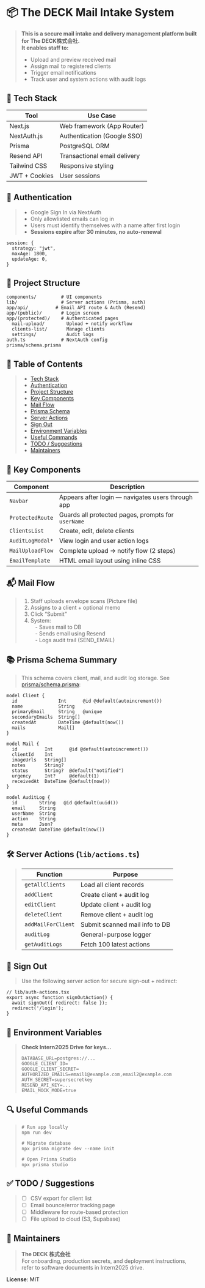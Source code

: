 # 📦 The DECK Mail Intake System

> **This is a secure mail intake and delivery management platform built for The DECK株式会社.  
> It enables staff to:**
> - Upload and preview received mail  
> - Assign mail to registered clients  
> - Trigger email notifications  
> - Track user and system actions with audit logs

## 🚀 Tech Stack

| Tool           | Use Case                             |
|----------------|--------------------------------------|
| Next.js        | Web framework (App Router)           |
| NextAuth.js    | Authentication (Google SSO)          |
| Prisma         | PostgreSQL ORM                       |
| Resend API     | Transactional email delivery         |
| Tailwind CSS   | Responsive styling                   |
| JWT + Cookies  | User sessions                        |

## 🔐 Authentication

> - Google Sign In via NextAuth  
> - Only allowlisted emails can log in  
> - Users must identify themselves with a name after first login  
> - **Sessions expire after 30 minutes, no auto-renewal**

```
session: {
  strategy: "jwt",
  maxAge: 1800,
  updateAge: 0,
}
```

## 📁 Project Structure

```
components/         # UI components
lib/                # Server actions (Prisma, auth)
app/api/          # Email API route & Auth (Resend)
app/(public)/       # Login screen
app/(protected)/    # Authenticated pages
  mail-upload/        Upload + notify workflow
  clients-list/       Manage clients
  settings/           Audit logs
auth.ts             # NextAuth config
prisma/schema.prisma
```

## 🧭 Table of Contents

> - [Tech Stack](#-tech-stack)
> - [Authentication](#-authentication)
> - [Project Structure](#-project-structure)
> - [Key Components](#-key-components)
> - [Mail Flow](#-mail-flow)
> - [Prisma Schema](#-prisma-schema-summary)
> - [Server Actions](#-server-actions-libactionsts)
> - [Sign Out](#-sign-out)
> - [Environment Variables](#-environment-variables)
> - [Useful Commands](#-useful-commands)
> - [TODO / Suggestions](#-todo--suggestions)
> - [Maintainers](#-maintainers)

## 🧩 Key Components

| Component          | Description                                          |
|--------------------|------------------------------------------------------|
| `Navbar`           | Appears after login — navigates users through app    |
| `ProtectedRoute`   | Guards all protected pages, prompts for `userName`   |
| `ClientsList`      | Create, edit, delete clients                         |
| `AuditLogModal*`   | View login and user action logs                      |
| `MailUploadFlow`   | Complete upload → notify flow (2 steps)              |
| `EmailTemplate`    | HTML email layout using inline CSS                   |

## 📬 Mail Flow

> 1. Staff uploads envelope scans (Picture file)  
> 2. Assigns to a client + optional memo  
> 3. Click “Submit”  
> 4. System:  
>    - Saves mail to DB  
>    - Sends email using Resend  
>    - Logs audit trail (SEND_EMAIL)

## 📚 Prisma Schema Summary

> This schema covers client, mail, and audit log storage. See [prisma/schema.prisma](prisma/schema.prisma):

```
model Client {
  id               Int      @id @default(autoincrement())
  name             String
  primaryEmail     String   @unique
  secondaryEmails  String[]
  createdAt        DateTime @default(now())
  mails            Mail[]
}

model Mail {
  id          Int      @id @default(autoincrement())
  clientId    Int
  imageUrls   String[]
  notes       String?
  status      String?  @default("notified")
  urgency     Int?     @default(1)
  receivedAt  DateTime @default(now())
}

model AuditLog {
  id        String   @id @default(uuid())
  email     String
  userName  String
  action    String
  meta      Json?
  createdAt DateTime @default(now())
}
```

## 🛠 Server Actions (`lib/actions.ts`)

> | Function               | Purpose                            |
> |------------------------|-------------------------------------|
> | `getAllClients`        | Load all client records             |
> | `addClient`            | Create client + audit log           |
> | `editClient`           | Update client + audit log           |
> | `deleteClient`         | Remove client + audit log           |
> | `addMailForClient`     | Submit scanned mail info to DB      |
> | `auditLog`             | General-purpose logger              |
> | `getAuditLogs`         | Fetch 100 latest actions            |

## 🔐 Sign Out

> Use the following server action for secure sign-out + redirect:

```tsx
// lib/auth-actions.tsx
export async function signOutAction() {
  await signOut({ redirect: false });
  redirect('/login');
}
```

## 🚨 Environment Variables

> **Check Intern2025 Drive for keys...**
> ```
> DATABASE_URL=postgres://...
> GOOGLE_CLIENT_ID=
> GOOGLE_CLIENT_SECRET=
> AUTHORIZED_EMAILS=email1@example.com,email2@example.com
> AUTH_SECRET=supersecretkey
> RESEND_API_KEY=...
> EMAIL_MOCK_MODE=true
> ```

## 🔍 Useful Commands

> ```
> # Run app locally
> npm run dev
>
> # Migrate database
> npx prisma migrate dev --name init
>
> # Open Prisma Studio
> npx prisma studio
> ```

## ✅ TODO / Suggestions

> - [ ] CSV export for client list  
> - [ ] Email bounce/error tracking page  
> - [ ] Middleware for route-based protection  
> - [ ] File upload to cloud (S3, Supabase)

## 🧳 Maintainers

> **The DECK 株式会社**  
> For onboarding, production secrets, and deployment instructions, refer to software documents in Intern2025 drive.

**License**: MIT 
